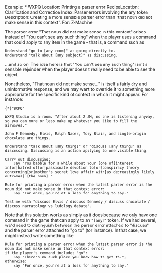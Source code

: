 Example: * WXPQ
Location: Printing a parser error
RecipeLocation: Clarification and Correction
Index: Parser errors involving the any token
Description: Creating a more sensible parser error than "that noun did not make sense in this context".
For: Z-Machine

  
The parser error "That noun did not make sense in this context" arises instead of "You can't see any such thing" when the player uses a command that could apply to any item in the game – that is, a command such as

  

``` inform7
Understand "go to [any room]" as going directly to.
Understand "talk about [any subject]" as discussing.
```

  
...and so on. The idea here is that "You can't see any such thing" isn't a sensible rejoinder when the player doesn't really need to be able to see the object.

  
Nonetheless, "That noun did not make sense..." is itself a fairly dry and uninformative response, and we may want to override it to something more appropriate for the specific kind of context in which it might appear. For instance:

  

``` inform7
{*}"WXPQ"

WXPQ Studio is a room. "After about 2 AM, no one is listening anyway, so you can more or less make up whatever you like to fill the airwaves."

John F Kennedy, Elvis, Ralph Nader, Tony Blair, and single-origin chocolate are things.

Understand "talk about [any thing]" or "discuss [any thing]" as discussing. Discussing is an action applying to one visible thing.

Carry out discussing:
	say "You babble for a while about your [one of]interest in[or]hatred of[or]passionate devotion to[or]conspiracy theory concerning[or]mother's secret love affair with[as decreasingly likely outcomes] [the noun]."

Rule for printing a parser error when the latest parser error is the noun did not make sense in that context error:
	say "For once, you're at a loss for anything to say."

Test me with "discuss Elvis / discuss Kennedy / discuss chocolate / discuss narratology vs ludology debate".
```

  
Note that this solution works as simply as it does because we only have one command in the game that can apply to an `"[any]"` token. If we had several, we'd need to distinguish between the parser error attached to "discuss" and the parser error attached to "go to" (for instance). In that case, we might instead write something like

  

``` inform7
Rule for printing a parser error when the latest parser error is the noun did not make sense in that context error:
if the player's command includes "go":
	say "There's no such place you know how to get to.";
otherwise:
	say "For once, you're at a loss for anything to say."
```


